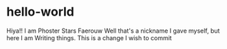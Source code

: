 # hello-world
Hiya!!
I am Phoster Stars Faerouw 
Well that's a nickname I gave myself, but here I am Writing things.
 This is a change I wish to commit 
 